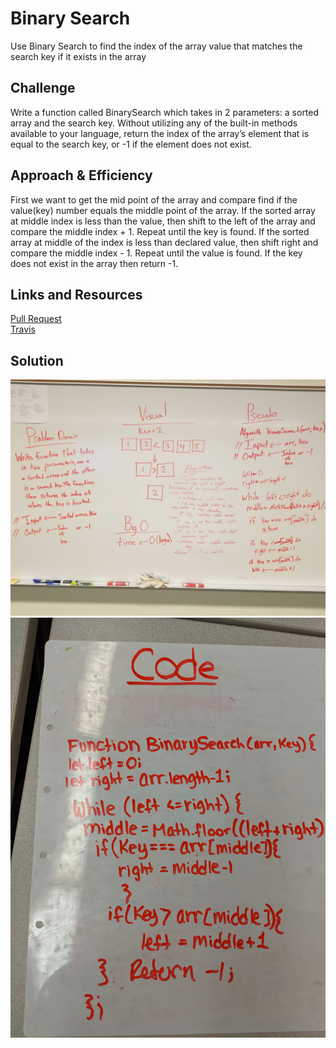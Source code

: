 # Binary Search
Use Binary Search to find the index of the array value that matches the search key if it exists in the array

## Challenge
Write a function called BinarySearch which takes in 2 parameters: a sorted array and the search key. Without utilizing any of the built-in methods available to your language, return the index of the array’s element that is equal to the search key, or -1 if the element does not exist.

## Approach & Efficiency
First we want to get the mid point of the array and compare find if the value(key) number equals the middle point of the array. If the sorted array at middle index is less than the value, then shift to the left of the array and compare the middle index + 1. Repeat until the key is found. If the sorted array at middle of the index is less than declared value, then shift right and compare the middle index - 1. Repeat until the value is found. If the key does not exist in the array then return -1.


## Links and Resources
[Pull Request](https://github.com/nataliealway-401-advanced-javascript/data-structures-and-algorithms/pull/1) <br>
[Travis](https://www.travis-ci.com/nataliealway-401-advanced-javascript/data-structures-and-algorithms)

## Solution
![whiteboard](../assets/arrayBinarySearch2.jpg)
![whiteboard](../assets/codechallenge3.jpg)
